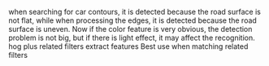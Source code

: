 when searching for car contours, it is detected because the road surface is not flat, while when processing the edges, it is detected because the road surface is uneven.
 Now if the color feature is very obvious, the detection problem is not big, but if there is light effect, it may affect the recognition.
 hog plus related filters
 extract features
 Best use when matching related filters